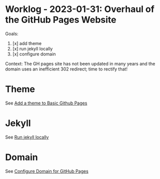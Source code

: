 # Worklog - 2023-01-31: Overhaul of the GitHub Pages Website

Goals:
1. [x] add theme
1. [x] run jekyll locally
1. [x] configure domain

Context: The GH pages site has not been updated in many years and the domain uses an inefficient 302 redirect; time to rectify that!

# Theme

See [Add a theme to Basic Github Pages](./add_basic_gh_pages_theme.md)

# Jekyll

See [Run jekyll locally](./run_jekyll_locally.md)

# Domain

See [Configure Domain for GitHub Pages](./configure_domain_gh_pages.md)
